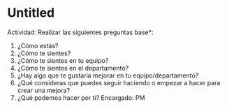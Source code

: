 # Untitled

Actividad: Realizar las siguientes preguntas base*:
1. ¿Cómo estás?
2. ¿Cómo te sientes?
3. ¿Cómo te sientes en tu equipo?
4. ¿Cómo te sientes en el departamento?
5. ¿Hay algo que te gustaría mejorar en tu equipo/departamento?
6. ¿Qué consideras que puedes seguir haciendo o empezar a hacer para crear una mejora?
7. ¿Qué podemos hacer por ti?
Encargado: PM
